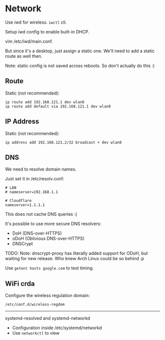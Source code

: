 # Network

Use iwd for wireless. `iwctl` cli.

Setup iwd config to enable built-in DHCP.

vim /etc/iwd/main.conf.

But since it's a desktop, just assign a static one. We'll need to add a static route as well then.

Note: static config is not saved across reboots. So don't actually do this :)

## Route

Static (not recommended):

```
ip route add 192.168.121.1 dev wlan0
ip route add default via 192.168.121.1 dev wlan0
```

## IP Address

Static (not recommended):

```
ip address add 192.168.121.2/32 broadcast + dev wlan0
```

## DNS

We need to resolve domain names.

Just set it in /etc/resolv.conf:

```
# LAN
# nameserver=192.168.1.1

# Cloudflare
nameserver=1.1.1.1
```

This does not cache DNS queries :(

It's possible to use more secure DNS resolvers:

* DoH (DNS-over-HTTPS)
* oDoH (Oblivious DNS-over-HTTPS)
* DNSCrypt

TODO: Note: dnscrypt-proxy has literally added support for ODoH, but waiting for new release. Who knew Arch Linux could be so behind :p

Use `getent hosts google.com` to test timing.

## WiFi crda

Configure the wireless regulation domain:

`/etc/conf.d/wireless-regdom`

---

systemd-resolved and systemd-networkd

* Configuration inside /etc/systemd/networkd
* Use `networkctl` to view
